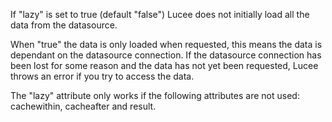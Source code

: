 If "lazy" is set to true (default "false") Lucee does not initially load all the data from the datasource. 

When "true" the data is only loaded when requested, this means the data is dependant on the datasource connection. If the datasource connection has been lost for some reason and the data has not yet been requested, Lucee throws an error if you try to access the data. 

The "lazy" attribute only works if the following attributes are not used: cachewithin, cacheafter and result.
